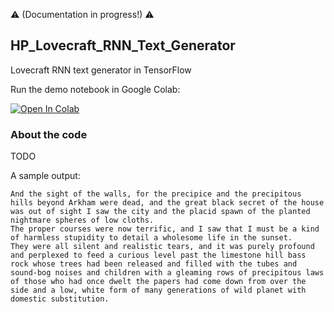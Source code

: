 :warning: (Documentation in progress!) :warning:

HP_Lovecraft_RNN_Text_Generator
---

Lovecraft RNN text generator in TensorFlow  

Run the demo notebook in Google Colab:

[![Open In Colab](https://colab.research.google.com/assets/colab-badge.svg)](https://colab.research.google.com/github/droesler/HP_Lovecraft_RNN_Text_Generator/blob/master/HPL_gen_demo.ipynb)

### About the code

TODO

A sample output:
```The gibbous moon shine of the crypts directly down in the dark passageway leading to unguessed signs and sometimes floated from incredible planets of the region had taught him to understand the repeated floor.
And the sight of the walls, for the precipice and the precipitous hills beyond Arkham were dead, and the great black secret of the house was out of sight I saw the city and the placid spawn of the planted nightmare spheres of low cloths.
The proper courses were now terrific, and I saw that I must be a kind of harmless stupidity to detail a wholesome life in the sunset.
They were all silent and realistic tears, and it was purely profound and perplexed to feed a curious level past the limestone hill bass rock whose trees had been released and filled with the tubes and sound-bog noises and children with a gleaming rows of precipitous laws of those who had once dwelt the papers had come down from over the side and a low, white form of many generations of wild planet with domestic substitution.
```
